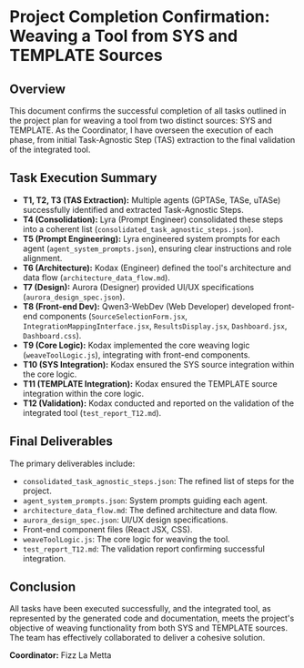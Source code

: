 # Project Completion Confirmation: Weaving a Tool from SYS and TEMPLATE Sources

## Overview

This document confirms the successful completion of all tasks outlined in the project plan for weaving a tool from two distinct sources: SYS and TEMPLATE. As the Coordinator, I have overseen the execution of each phase, from initial Task-Agnostic Step (TAS) extraction to the final validation of the integrated tool.

## Task Execution Summary

*   **T1, T2, T3 (TAS Extraction):** Multiple agents (GPTASe, TASe, uTASe) successfully identified and extracted Task-Agnostic Steps.
*   **T4 (Consolidation):** Lyra (Prompt Engineer) consolidated these steps into a coherent list (`consolidated_task_agnostic_steps.json`).
*   **T5 (Prompt Engineering):** Lyra engineered system prompts for each agent (`agent_system_prompts.json`), ensuring clear instructions and role alignment.
*   **T6 (Architecture):** Kodax (Engineer) defined the tool's architecture and data flow (`architecture_data_flow.md`).
*   **T7 (Design):** Aurora (Designer) provided UI/UX specifications (`aurora_design_spec.json`).
*   **T8 (Front-end Dev):** Qwen3-WebDev (Web Developer) developed front-end components (`SourceSelectionForm.jsx`, `IntegrationMappingInterface.jsx`, `ResultsDisplay.jsx`, `Dashboard.jsx`, `Dashboard.css`).
*   **T9 (Core Logic):** Kodax implemented the core weaving logic (`weaveToolLogic.js`), integrating with front-end components.
*   **T10 (SYS Integration):** Kodax ensured the SYS source integration within the core logic.
*   **T11 (TEMPLATE Integration):** Kodax ensured the TEMPLATE source integration within the core logic.
*   **T12 (Validation):** Kodax conducted and reported on the validation of the integrated tool (`test_report_T12.md`).

## Final Deliverables

The primary deliverables include:

*   `consolidated_task_agnostic_steps.json`: The refined list of steps for the project.
*   `agent_system_prompts.json`: System prompts guiding each agent.
*   `architecture_data_flow.md`: The defined architecture and data flow.
*   `aurora_design_spec.json`: UI/UX design specifications.
*   Front-end component files (React JSX, CSS).
*   `weaveToolLogic.js`: The core logic for weaving the tool.
*   `test_report_T12.md`: The validation report confirming successful integration.

## Conclusion

All tasks have been executed successfully, and the integrated tool, as represented by the generated code and documentation, meets the project's objective of weaving functionality from both SYS and TEMPLATE sources. The team has effectively collaborated to deliver a cohesive solution.

**Coordinator:** Fizz La Metta